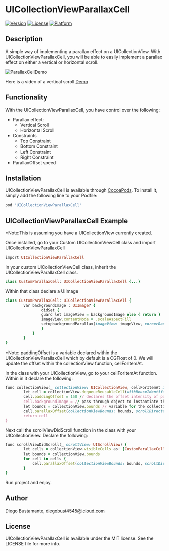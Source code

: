 # UICollectionViewParallaxCell

[![Version](https://img.shields.io/cocoapods/v/UICollectionViewParallaxCell.svg?style=flat)](https://cocoapods.org/pods/UICollectionViewParallaxCell)
[![License](https://img.shields.io/cocoapods/l/UICollectionViewParallaxCell.svg?style=flat)](https://cocoapods.org/pods/UICollectionViewParallaxCell)
[![Platform](https://img.shields.io/cocoapods/p/UICollectionViewParallaxCell.svg?style=flat)](https://cocoapods.org/pods/UICollectionViewParallaxCell)

## Description


A simple way of implementing a parallax effect on a UICollectionView. With UICollectionViewParallaxCell,  you will be able to easily implement a parallax effect on either a vertical or horizontal scroll.


![ParallaxCellDemo](https://s3.amazonaws.com/diegophotos/github/ParallaxCells.png)

Here is a video of a vertical scroll [Demo](https://youtu.be/wN3RaSWmP6I)

## Functionality
With the UICollectionViewParallaxCell, you have control over the following:
* Parallax effect:
  * Vertical Scroll
  * Horizontal Scroll
* Constraints
  * Top Constraint
  * Bottom Constraint
  * Left Constraint
  * Right Constraint
* ParallaxOffset speed


## Installation

UICollectionViewParallaxCell is available through [CocoaPods](https://cocoapods.org). To install
it, simply add the following line to your Podfile:

```ruby
pod 'UICollectionViewParallaxCell'
```

## UICollectionViewParallaxCell Example
*Note:This is assuming you have a UICollectionView currently created.

Once installed, go to your Custom UICollectionViewCell class and import UICollectionViewParallaxCell
```ruby
import UICollectionViewParallaxCell
```

In your custom UICollectionViewCell class, inherit the UICollectionViewParallaxCell class.
```ruby
class CustomParallaxCell: UICollectionViewParallaxCell {...}
```

Within that class declare a UIImage 
```ruby
class CustomParallaxCell: UICollectionViewParallaxCell {
        var backgroundImage : UIImage? {
                didSet {
                guard let imageView = backgroundImage else { return }
                imageView.contentMode = .scaleAspectFill
                setupbackgroundParallax(imageView: imageView, cornerRadius: 0, paddingOffset: paddingOffset, topConstraint: 0, bottomConstraint: 0, leadingConstraint: 0, trailingConstraint: 0)
                }
            }
        }
}
```

*Note: paddingOffset is a variable declared within the UICollectionViewParallaxCell which by default is a CGFloat of 0. We will update the offset within the collectionView function, cellForItemAt.

In the class with your UICollectionView, go to your cellForItemAt function. 
Within in it declare the following:
```ruby
func collectionView(_ collectionView: UICollectionView, cellForItemAt indexPath: IndexPath) -> UICollectionViewCell {
        let cell = collectionView.dequeueReusableCell(withReuseIdentifier: cellId, for: indexPath) as! CustomParallaxCell
        cell.paddingOffset = 150 // declares the offset intensity of parallax
        cell.backgroundImage = // pass through object to instantiate the setupbackgroundParallax function in the didSet
        let bounds = collectionView.bounds // variable for the collectionView bounds
        cell.parallaxOffset(collectionViewBounds: bounds, scrollDirecton: .vertical) // instantiate the inital bounds of the collectionview
        return cell
}
```

Next call the scrollViewDidScroll function in the class with your UICollectionView.
Declare the following:
```ruby 
func scrollViewDidScroll(_ scrollView: UIScrollView) {
        let cells = collectionView.visibleCells as! [CustomParallaxCell]
        let bounds = collectionView.bounds
        for cell in cells {
            cell.parallaxOffset(collectionViewBounds: bounds, scrollDirecton: .vertical)
        }
}
```

Run project and enjoy.


## Author

Diego Bustamante, diegobust4545@icloud.com

## License

UICollectionViewParallaxCell is available under the MIT license. See the LICENSE file for more info.
